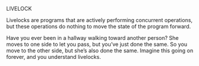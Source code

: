 LIVELOCK

Livelocks are programs that are actively performing concurrent operations, but these operations
do nothing to move the state of the program forward.

Have you ever been in a hallway walking toward another person? She moves to one side to let
you pass, but you’ve just done the same. So you move to the other side, but she’s also done
the same. Imagine this going on forever, and you understand livelocks.

